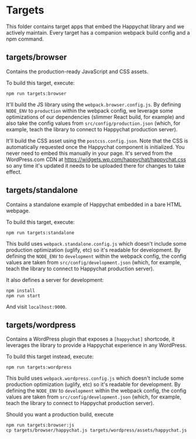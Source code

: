 # Targets

This folder contains target apps that embed the Happychat library and we actively maintain. Every target has a companion webpack build config and a npm command.

## targets/browser

Contains the production-ready JavaScript and CSS assets.

To build this target, execute:

	npm run targets:browser

It'll build the JS library using the `webpack.browser.config.js`. By defining `NODE_ENV` to `production` within the webpack config, we leverage some optimizations of our dependencies (slimmer React build, for example) and also take the config values from `src/config/production.json` (which, for example, teach the library to connect to Happychat production server).

It'll build the CSS asset using the `postcss.config.json`. Note that the CSS is automatically requested once the Happychat component is initialized. You never need to embed this manually in your page. It's served from the WordPress.com CDN at https://widgets.wp.com/happychat/happychat.css so any time it's updated it needs to be uploaded there for changes to take effect.

## targets/standalone

Contains a standalone example of Happychat embedded in a bare HTML webpage.

To build this target, execute:

	npm run targets:standalone

This build uses `webpack.standalone.config.js` which doesn't include some production optimization (uglify, etc) so it's readable for development. By defining the `NODE_ENV` to `development` within the webpack config, the config values are taken from `src/config/development.json` (which, for example, teach the library to connect to Happychat production server).

It also defines a server for development:

    npm install
    npm run start

And visit `localhost:9000`.

## targets/wordpress

Contains a WordPress plugin that exposes a `[happychat]` shortcode, it leverages the library to provide a Happychat experience in any WordPress.

To build this target instead, execute:

	npm run targets:wordpress

This build uses `webpack.wordpress.config.js` which doesn't include some production optimization (uglify, etc) so it's readable for development. By defining the `NODE_ENV` to `development` within the webpack config, the config values are taken from `src/config/development.json` (which, for example, teach the library to connect to Happychat production server).

Should you want a production build, execute

	npm run targets:browser:js
	cp targets/browser/happychat.js targets/wordpress/assets/happychat.js
